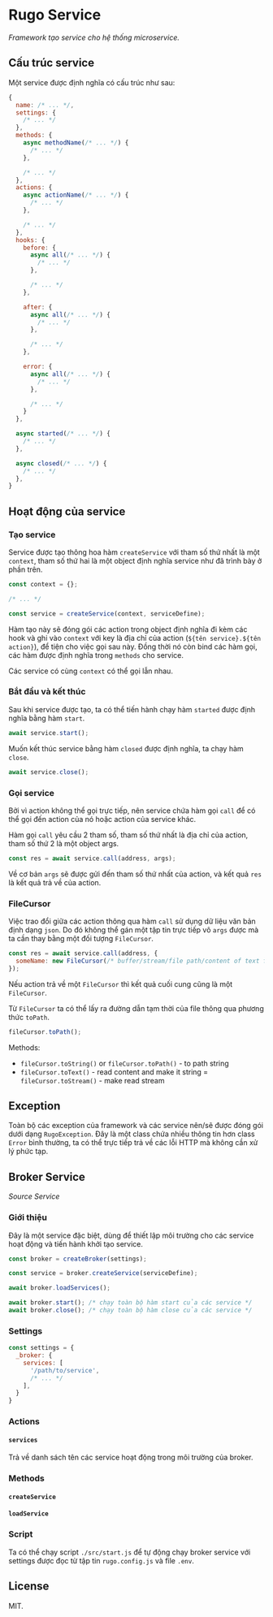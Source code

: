 # Rugo Service

_Framework tạo service cho hệ thống microservice._

## Cấu trúc service

Một service được định nghĩa có cấu trúc như sau:

```js
{
  name: /* ... */,
  settings: {
    /* ... */
  },
  methods: {
    async methodName(/* ... */) {
      /* ... */
    },

    /* ... */
  },
  actions: {
    async actionName(/* ... */) {
      /* ... */
    },

    /* ... */
  },
  hooks: {
    before: {
      async all(/* ... */) {
        /* ... */
      },

      /* ... */
    },

    after: {
      async all(/* ... */) {
        /* ... */
      },

      /* ... */
    },

    error: {
      async all(/* ... */) {
        /* ... */
      },

      /* ... */
    }
  },

  async started(/* ... */) {
    /* ... */
  },

  async closed(/* ... */) {
    /* ... */
  },
}
```

## Hoạt động của service

### Tạo service

Service được tạo thông hoa hàm `createService` với tham số thứ nhất là một `context`, tham số thứ hai là một object định nghĩa service như đã trình bày ở phần trên.

```js
const context = {};

/* ... */

const service = createService(context, serviceDefine);
```

Hàm tạo này sẽ đóng gói các action trong object định nghĩa đi kèm các hook và ghi vào `context` với key là địa chỉ của action (`${tên service}.${tên action}`), để tiện cho việc gọi sau này. Đồng thời nó còn bind các hàm gọi, các hàm được định nghĩa trong `methods` cho service.

Các service có cùng `context` có thể gọi lẫn nhau.

### Bắt đầu và kết thúc

Sau khi service được tạo, ta có thể tiến hành chạy hàm `started` được định nghĩa bằng hàm `start`.

```js
await service.start();
```

Muốn kết thúc service bằng hàm `closed` được định nghĩa, ta chạy hàm `close`.

```js
await service.close();
```

### Gọi service

Bởi vì action không thể gọi trực tiếp, nên service chứa hàm gọi `call` để có thể gọi đến action của nó hoặc action của service khác.

Hàm gọi `call` yêu cầu 2 tham số, tham số thứ nhất là địa chỉ của action, tham số thứ 2 là một object args.

```js
const res = await service.call(address, args);
```

Về cơ bản `args` sẽ được gửi đến tham số thứ nhất của action, và kết quả `res` là kết quả trả về của action.

### FileCursor

Việc trao đổi giữa các action thông qua hàm `call` sử dụng dữ liệu văn bản định dạng `json`. Do đó không thể gán một tập tin trực tiếp vô `args` được mà ta cần thay bằng một đối tượng `FileCursor`.

```js
const res = await service.call(address, {
  someName: new FileCursor(/* buffer/stream/file path/content of text file */),
});
```

Nếu action trả về một `FileCursor` thì kết quả cuối cung cũng là một `FileCursor`.

Từ `FileCursor` ta có thể lấy ra đường dẫn tạm thời của file thông qua phương thức `toPath`.

```js
fileCursor.toPath();
```

Methods: 

- `fileCursor.toString()` or `fileCursor.toPath()` - to path string
- `fileCursor.toText()` - read content and make it string
= `fileCursor.toStream()` - make read stream

## Exception

Toàn bộ các exception của framework và các service nên/sẽ được đóng gói dưới dạng `RugoException`. Đây là một class chứa nhiều thông tin hơn class `Error` bình thường, ta có thể trực tiếp trả về các lỗi HTTP mà không cần xử lý phức tạp.

## Broker Service

_Source Service_

### Giới thiệu

Đây là một service đặc biệt, dùng để thiết lập môi trường cho các service hoạt động và tiến hành khởi tạo service.

```js
const broker = createBroker(settings); 

const service = broker.createService(serviceDefine);

await broker.loadServices();

await broker.start(); /* chạy toàn bộ hàm start của các service */
await broker.close(); /* chạy toàn bộ hàm close của các service */
```

### Settings

```js
const settings = {
  _broker: {
    services: [
      '/path/to/service',
      /* ... */
    ],
  }
}
```

### Actions

#### `services`

Trả về danh sách tên các service hoạt động trong môi trường của broker.

### Methods

#### `createService`

#### `loadService`

### Script

Ta có thể chạy script `./src/start.js` để tự động chạy broker service với settings được đọc từ tập tin `rugo.config.js` và file `.env`.

## License
	
MIT.
